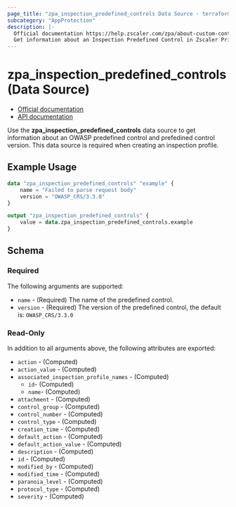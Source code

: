 ```yaml
---
page_title: "zpa_inspection_predefined_controls Data Source - terraform-provider-zpa"
subcategory: "AppProtection"
description: |-
  Official documentation https://help.zscaler.com/zpa/about-custom-controls/API documentation https://help.zscaler.com/zpa/configuring-appprotection-controls-using-api
  Get information about an Inspection Predefined Control in Zscaler Private Access cloud.
---
```


# zpa_inspection_predefined_controls (Data Source)

* [Official documentation](https://help.zscaler.com/zpa/about-custom-controls)
* [API documentation](https://help.zscaler.com/zpa/configuring-appprotection-controls-using-api)

Use the **zpa_inspection_predefined_controls** data source to get information about an OWASP predefined control and prefedined control version. This data source is required when creating an inspection profile.

## Example Usage

```terraform
data "zpa_inspection_predefined_controls" "example" {
    name = "Failed to parse request body"
    version = "OWASP_CRS/3.3.0"
}

output "zpa_inspection_predefined_controls" {
    value = data.zpa_inspection_predefined_controls.example
}
```

## Schema

### Required

The following arguments are supported:

* `name` - (Required) The name of the predefined control.
* `version` - (Required) The version of the predefined control, the default is: `OWASP_CRS/3.3.0`

### Read-Only

In addition to all arguments above, the following attributes are exported:

* `action` - (Computed)
* `action_value` - (Computed)
* `associated_inspection_profile_names` - (Computed)
  * `id`- (Computed)
  * `name`- (Computed)
* `attachment` - (Computed)
* `control_group` - (Computed)
* `control_number` - (Computed)
* `control_type` - (Computed)
* `creation_time` - (Computed)
* `default_action` - (Computed)
* `default_action_value` - (Computed)
* `description` - (Computed)
* `id` - (Computed)
* `modified_by` - (Computed)
* `modified_time` - (Computed)
* `paranoia_level` - (Computed)
* `protocol_type` - (Computed)
* `severity` - (Computed)
